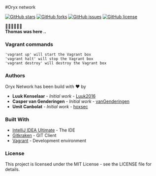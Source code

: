 #Oryx network

[![GitHub stars](https://img.shields.io/github/stars/C0DE-BUST3RS/oryx-network.svg)](https://github.com/C0DE-BUST3RS/oryx-network/stargazers)
[![GitHub forks](https://img.shields.io/github/forks/C0DE-BUST3RS/oryx-network.svg)](https://github.com/C0DE-BUST3RS/oryx-network/network)
[![GitHub issues](https://img.shields.io/github/issues/C0DE-BUST3RS/oryx-network.svg)](https://github.com/C0DE-BUST3RS/oryx-network/issues)
[![GitHub license](https://img.shields.io/github/license/C0DE-BUST3RS/oryx-network.svg)](https://github.com/C0DE-BUST3RS/oryx-network/blob/master/LICENSE)

:steam_locomotive::train::train::train::train::train: <br>
**Thomas was here ..**

### Vagrant commands

```
'vagrant up' will start the Vagrant box
'vagrant halt' will stop the Vagrant box
'vagrant destroy' will destroy the Vagrant box
```

### Authors
Oryx Network has been build with ❤ by
* **Luuk Kenselaar** - *Initial work* - [Luuk2016](https://github.com/Luuk2016)
* **Casper van Genderingen** - *Initial work* - [vanGenderingen](https://github.com/vanGenderingen)
* **Umit Canbolat** - *Initial work* - [hoxsec](https://github.com/hoxsec)

### Built With

* [IntelliJ IDEA Ultimate](https://www.jetbrains.com/idea/) - The IDE
* [Gitkraken](https://www.gitkraken.com/) - GIT Client
* [Vagrant](https://www.vagrantup.com/) - Development environment

### License

This project is licensed under the MIT License - see the LICENSE file for details.